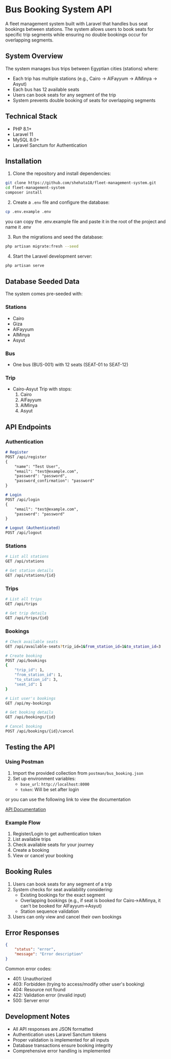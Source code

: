 # Bus Booking System API

A fleet management system built with Laravel that handles bus seat bookings between stations. The system allows users to book seats for specific trip segments while ensuring no double bookings occur for overlapping segments.

## System Overview

The system manages bus trips between Egyptian cities (stations) where:
- Each trip has multiple stations (e.g., Cairo → AlFayyum → AlMinya → Asyut)
- Each bus has 12 available seats
- Users can book seats for any segment of the trip
- System prevents double booking of seats for overlapping segments

## Technical Stack

- PHP 8.1+
- Laravel 11
- MySQL 8.0+
- Laravel Sanctum for Authentication

## Installation

1. Clone the repository and install dependencies:

```bash
git clone https://github.com/shehata18/fleet-management-system.git
cd fleet-management-system
composer install
```

2. Create a `.env` file and configure the database:

```bash
cp .env.example .env
```
you can copy the .env.example file and paste it in the root of the project and name it .env

3. Run the migrations and seed the database:

```bash
php artisan migrate:fresh --seed
```

4. Start the Laravel development server:

```bash
php artisan serve
```

## Database Seeded Data

The system comes pre-seeded with:

### Stations
- Cairo
- Giza
- AlFayyum
- AlMinya
- Asyut

### Bus
- One bus (BUS-001) with 12 seats (SEAT-01 to SEAT-12)

### Trip
- Cairo-Asyut Trip with stops:
  1. Cairo
  2. AlFayyum
  3. AlMinya
  4. Asyut

## API Endpoints

### Authentication

```bash:README.md
# Register
POST /api/register
{
    "name": "Test User",
    "email": "test@example.com",
    "password": "password",
    "password_confirmation": "password"
}

# Login
POST /api/login
{
    "email": "test@example.com",
    "password": "password"
}

# Logout (Authenticated)
POST /api/logout
```

### Stations
```bash
# List all stations
GET /api/stations

# Get station details
GET /api/stations/{id}
```

### Trips
```bash
# List all trips
GET /api/trips

# Get trip details
GET /api/trips/{id}
```

### Bookings
```bash
# Check available seats
GET /api/available-seats?trip_id=1&from_station_id=1&to_station_id=3

# Create booking
POST /api/bookings
{
    "trip_id": 1,
    "from_station_id": 1,
    "to_station_id": 3,
    "seat_id": 1
}

# List user's bookings
GET /api/my-bookings

# Get booking details
GET /api/bookings/{id}

# Cancel booking
POST /api/bookings/{id}/cancel
```

## Testing the API

### Using Postman
1. Import the provided collection from `postman/bus_booking.json`
2. Set up environment variables:
   - `base_url`: `http://localhost:8000`
   - `token`: Will be set after login

or you can use the following link to view the documentation

[API Documentation](https://documenter.getpostman.com/view/23602722/2sAYX6q2UY) 


### Example Flow
1. Register/Login to get authentication token
2. List available trips
3. Check available seats for your journey
4. Create a booking
5. View or cancel your booking

## Booking Rules

1. Users can book seats for any segment of a trip
2. System checks for seat availability considering:
   - Existing bookings for the exact segment
   - Overlapping bookings (e.g., if seat is booked for Cairo→AlMinya, it can't be booked for AlFayyum→Asyut)
   - Station sequence validation
3. Users can only view and cancel their own bookings

## Error Responses

```json
{
    "status": "error",
    "message": "Error description"
}
```

Common error codes:
- 401: Unauthorized
- 403: Forbidden (trying to access/modify other user's booking)
- 404: Resource not found
- 422: Validation error (invalid input)
- 500: Server error

## Development Notes

- All API responses are JSON formatted
- Authentication uses Laravel Sanctum tokens
- Proper validation is implemented for all inputs
- Database transactions ensure booking integrity
- Comprehensive error handling is implemented
